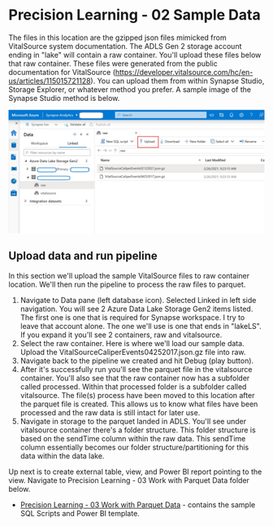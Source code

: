 # Precision Learning - 02 Sample Data

The files in this location are the gzipped json files mimicked from VitalSource system documentation.  The ADLS Gen 2 storage account ending in "lake" will contain a raw container.  You'll upload these files below that raw container.  These files were generated from the public documentation for VitalSource (https://developer.vitalsource.com/hc/en-us/articles/115015721128).  You can upload them from within Synapse Studio, Storage Explorer, or whatever method you prefer.  A sample image of the Synapse Studio method is below.  

![alt text](https://github.com/hfoley/EDU/blob/master/images/UploadFiles.jpg?raw=true)

## Upload data and run pipeline
In this section we'll upload the sample VitalSource files to raw container location.  We'll then run the pipeline to process the raw files to parquet.  

1. Navigate to Data pane (left database icon). Selected Linked in left side navigation.  You will see 2 Azure Data Lake Storage Gen2 items listed.  The first one is one that is required for Synapse workspace.  I try to leave that account alone.  The one we'll use is one that ends in "lakeLS".  If you expand it you'll see 2 containers, raw and vitalsource. 
2. Select the raw container.  Here is where we'll load our sample data.  Upload the VitalSourceCaliperEvents04252017.json.gz file into raw. 
3. Navigate back to the pipeline we created and hit Debug (play button).  
4. After it's successfully run you'll see the parquet file in the vitalsource container.  You'll also see that the raw container now has a subfolder called processed.  Within that processed folder is a subfolder called vitalsource.  The file(s) process have been moved to this location after the parquet file is created.  This allows us to know what files have been processed and the raw data is still intact for later use.   
5. Navigate in storage to the parquet landed in ADLS.  You'll see under vitalsource container there's a folder structure.  This folder structure is based on the sendTime column within the raw data.  This sendTime column essentially becomes our folder structure/partitioning for this data within the data lake.  


Up next is to create external table, view, and Power BI report pointing to the view.  Navigate to Precision Learning - 03 Work with Parquet Data folder below.  

* [Precision Learning - 03 Work with Parquet Data](https://github.com/hfoley/PrecisionLearning/tree/main/03%20Work%20With%20Parquet%20Data)   - contains the sample SQL Scripts and Power BI template.  


	
	

